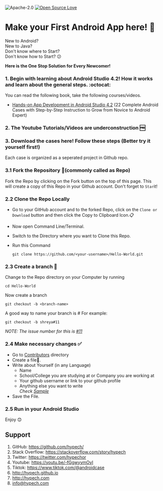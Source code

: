 ![Apache-2.0](https://img.shields.io/badge/license-Apache-blue)  [![Open Source Love](https://badges.frapsoft.com/os/v1/open-source.png?v=103)](https://github.com/ellerbrock/open-source-badges/)

# Make your First Android App here! :tada:

New to Android?  
New to Java?  
Don't know where to Start?  
Don't know how to Start? :confused:  

**Here is the One Stop Solution for Every Newcomer!**

### 1. Begin with learning about Android Studio 4.2! How it works and learn about the general steps. :octocat:

You can read the following book, take the following courses/videos.
* [Hands-on App Development in Android Studio 4.2](https://www.amazon.com/gp/product/B096TL8VMP) (22 Complete Android Cases with Step-by-Step Instruction to Grow from Novice to Android Expert)

### 2. The Youtube Tutorials/Videos are underconstruction :free:

### 3. Download the cases here! Follow these steps (Better try it yourself first!)

Each case is organized as a seperated project in Github repo. 

### 3.1 Fork the Repository :fork_and_knife:(commonly called as Repo)
Fork the Repo by clicking on the Fork button on the top of this page. This will create a copy of this Repo in your Github account.
Don't forget to `Star`it!

### 2.2 Clone the Repo Locally

* Go to your GitHub account and to the forked Repo, click on the `Clone or Download` button and then click the Copy to Clipboard Icon.:clipboard:
* Now open Command Line/Terminal.
* Switch to the Directory where you want to Clone this Repo.
* Run this Command

  ```
  git clone https://github.com/<your-username>/Hello-World.git
  ```

### 2.3 Create a branch :twisted_rightwards_arrows:
Change to the Repo directory on your Computer by running
```
cd Hello-World
```
Now create a branch
```
git checkout -b <branch-name>
```
A good way to name your branch is *<your-username>#<issue-number>*
For example:
```
git checkout -b shreya#11
```
*NOTE: The issue number for this is [#11](https://github.com/Novice-Paradigm/Hello-World/blob/master/README.md)*

### 2.4 Make necessary changes :white_check_mark:
* Go to [Contributors](https://github.com/Novice-Paradigm/Hello-World/tree/master/Contributors) directory
* Create a file:page_facing_up:.	
* Write about Yourself (in any Language)
  - Name
  - School/College you are studying at or Company you are working at
  - Your github username or link to your github profile
  - Anything else you want to write  
  *Check [Sample](https://github.com/Novice-Paradigm/Hello-World/blob/master/Contributors/Sample.md)*
* Save the File.

### 2.5 Run in your Android Studio

Enjoy :blush:

Support
-------

1. GitHub: https://github.com/hypech/
2. Stack Overflow: https://stackoverflow.com/story/hypech
3. Twitter: https://twitter.com/hypechor
4. Youtube: https://youtu.be/-fGgwyymOyI
5. Tiktok: https://www.tiktok.com/@androidcase
6. http://hypech.github.io
7. http://hypech.com
8. info@hypech.com
